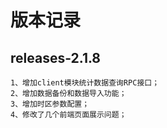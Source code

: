 # 版本记录

## releases-2.1.8

```
1、增加client模块统计数据查询RPC接口；
2、增加数据备份和数据导入功能；
3、增加时区参数配置；
4、修改了几个前端页面展示问题；
```